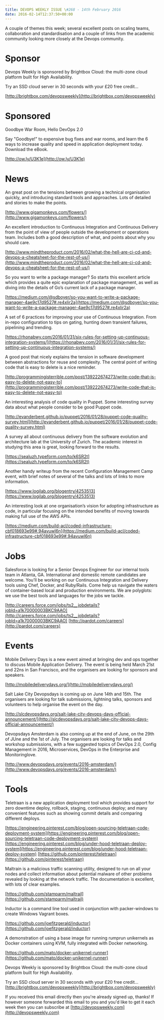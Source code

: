 ```yaml
---
title: DEVOPS WEEKLY ISSUE \#268 - 14th February 2016 
date: 2016-02-14T12:37:50+00:00
---
```


A couple of themes this week; several excellent posts on scaling teams, collaboration and standardisation and a couple of links from the academic community looking more closely at the Devops community.


Sponsor
======

Devops Weekly is sponsored by Brightbox Cloud: the multi-zone cloud platform built for High Availability.

Try an SSD cloud server in 30 seconds with your £20 free credit…

[http://brightbox.com/devopsweekly](http://brightbox.com/devopsweekly)


Sponsored
========

Goodbye War Room, Hello DevOps 2.0

Say "Goodbye!" to expensive bug fixes and war rooms, and learn the 6 ways to increase quality and speed in application deployment today. Download the eBook.

[http://ow.ly/U3K1e](http://ow.ly/U3K1e)


News
====

An great post on the tensions between growing a technical organisation quickly, and introducing standard tools and approaches. Lots of detailed and stories to make the points.

[http://www.gigamonkeys.com/flowers/](http://www.gigamonkeys.com/flowers/)


An excellent introduction to Continuous Integration and Continuous Delivery from the point of view of people outside the development or operations team. Includes both a good description of what, and points about why you should care.

[http://www.mindtheproduct.com/2016/02/what-the-hell-are-ci-cd-and-devops-a-cheatsheet-for-the-rest-of-us/](http://www.mindtheproduct.com/2016/02/what-the-hell-are-ci-cd-and-devops-a-cheatsheet-for-the-rest-of-us/)


So you want to write a package manager? So starts this excellent article which provides a quite epic explanation of package management, as well as diving into the details of Go’s current lack of a package manager.

[https://medium.com/@sdboyer/so-you-want-to-write-a-package-manager-4ae9c17d9527#.re4xlir2a](https://medium.com/@sdboyer/so-you-want-to-write-a-package-manager-4ae9c17d9527#.re4xlir2a)


A set of 6 practices for improving your use of Continuous Integration. From in-repo configuration to tips on gating, hunting down transient failures, pipelining and trending.

[https://rhonabwy.com/2016/01/31/six-rules-for-setting-up-continuous-integration-systems/](https://rhonabwy.com/2016/01/31/six-rules-for-setting-up-continuous-integration-systems/)


A good post that nicely explains the tension in software development between abstractions for reuse and complexity. The central point of writing code that is easy to delete is a nice reminder.

[http://programmingisterrible.com/post/139222674273/write-code-that-is-easy-to-delete-not-easy-to](http://programmingisterrible.com/post/139222674273/write-code-that-is-easy-to-delete-not-easy-to)


An interesting analysis of code quality in Puppet. Some interesting survey data about what people consider to be good Puppet code.

[http://evanderbent.github.io/puppet/2016/01/28/puppet-code-quality-survey.html](http://evanderbent.github.io/puppet/2016/01/28/puppet-code-quality-survey.html)


A survey all about continuous delivery from the software evolution and architecture lab at the University of Zurich. The academic interest in studying this area is great, looking forward to the results.

[https://sealuzh.typeform.com/to/k6SR2t](https://sealuzh.typeform.com/to/k6SR2t)


Another handy writeup from the recent Configuration Management Camp event, with brief notes of several of the talks and lots of links to more information.

[https://www.logilab.org/blogentry/4253513](https://www.logilab.org/blogentry/4253513)


An interesting look at one organisation’s vision for adopting infrastructure as code, in particular focusing on the intended benefits of moving towards making full use of the AWS APIs.

[https://medium.com/build-acl/coded-infrastructure-cbf018693e99#.94avuwl6n](https://medium.com/build-acl/coded-infrastructure-cbf018693e99#.94avuwl6n)


Jobs
====

Salesforce is looking for a Senior Devops Engineer for our internal tools team in Atlanta, GA. International and domestic remote candidates are welcome. You’ll be working on our Continuous Integration and Delivery tools using Chef, Docker, and Ruby/Rails. Come help us navigate the waters of container-based local and production environments. We are polyglots: we use the best tools and languages for the jobs we tackle.

[http://careers.force.com/jobs/ts2__jobdetails?jobId=a1k70000003BKC9AAO](http://careers.force.com/jobs/ts2__jobdetails?jobId=a1k70000003BKC9AAO)
[http://pardot.com/careers](http://pardot.com/careers)


Events
======

Mobile Delivery Days is a new event aimed at bringing dev and ops together to discuss Mobile Application Delivery. The event is being held March 21st and 22ns in San Francisco, and the organisers are looking for sponsors and speakers.

[http://mobiledeliverydays.org/](http://mobiledeliverydays.org/)


Salt Lake City Devopsdays is coming up on June 14th and 15th. The organisers are looking for talk submissions, lightning talks, sponsors and volunteers to help organise the event on the day.

[http://slcdevopsdays.org/salt-lake-city-devops-days-official-announcement/](http://slcdevopsdays.org/salt-lake-city-devops-days-official-announcement/)


Devopsdays Amsterdam is also coming up at the end of June, on the 29th of JUne and the 1st of July. The organisers are looking for talks and workshop submissions, with a few suggested topics of DevOps 2.0, Config Management in 2016, Microservices, DevOps in the Enterprise and Monitoringlove.

[http://www.devopsdays.org/events/2016-amsterdam/](http://www.devopsdays.org/events/2016-amsterdam/)


Tools
=====

Teletraan is a new application deployment tool which provides support for zero downtime deploy, rollback, staging, continuous deploy; and many convenient features such as showing commit details and comparing different deploys.

[https://engineering.pinterest.com/blog/open-sourcing-teletraan-code-deployment-system](https://engineering.pinterest.com/blog/open-sourcing-teletraan-code-deployment-system)
[https://engineering.pinterest.com/blog/under-hood-teletraan-deploy-system](https://engineering.pinterest.com/blog/under-hood-teletraan-deploy-system)
[https://github.com/pinterest/teletraan](https://github.com/pinterest/teletraan)


Maltrain is a malicious traffic scanning utility, designed to run on all your nodes and collect information about potential malware of other problems revealed by looking at the network traffic. The documentation is excellent, with lots of clear examples.

[https://github.com/stamparm/maltrail](https://github.com/stamparm/maltrail)


Inductor is a command line tool used in conjunction with packer-windows to create Windows Vagrant boxes.

[https://github.com/joefitzgerald/inductor](https://github.com/joefitzgerald/inductor)


A demonstration of using a base image for running rumprun unikernels as Docker containers using KVM, fully integrated with Docker networking.

[https://github.com/mato/docker-unikernel-runner](https://github.com/mato/docker-unikernel-runner)


Devops Weekly is sponsored by Brightbox Cloud: the multi-zone cloud platform built for High Availability.

Try an SSD cloud server in 30 seconds with your £20 free credit…
[http://brightbox.com/devopsweekly](http://brightbox.com/devopsweekly)


If you received this email directly then you're already signed up, thanks! If however someone forwarded this email to you and you'd like to get it each week then you can subscribe at [http://devopsweekly.com](http://devopsweekly.com)


